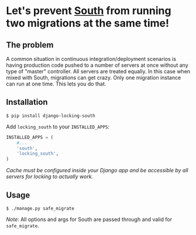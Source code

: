 # Let's prevent [South](http://south.aeracode.org/) from running two migrations at the same time!

## The problem
A common situation in continuous integration/deployment scenarios is having production code pushed to a number of servers at once without any type of "master" controller. All servers are treated equally. In this case when mixed with South, migrations can get crazy. Only one migration instance can run at one time. This lets you do that.

## Installation
`$ pip install django-locking-south`

Add `locking_south` to your `INSTALLED_APPS`:

```python
INSTALLED_APPS = (
    #...
    'south',
    'locking_south',
)
```

_Cache must be configured inside your Django app and be accessible by all servers for locking to actually work._


## Usage
`$ ./manage.py safe_migrate`

_Note_: All options and args for South are passed through and valid for `safe_migrate`.

